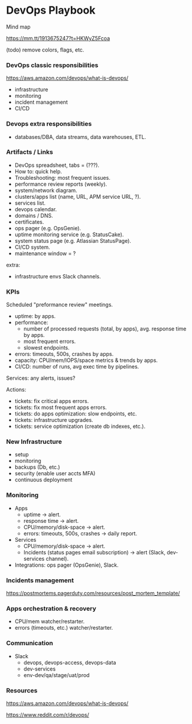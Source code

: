 # DevOps Playbook

Mind map

https://mm.tt/1913675247?t=HKWyZ5Fcoa

(todo) remove colors, flags, etc.

### DevOps classic responsibilities

https://aws.amazon.com/devops/what-is-devops/

- infrastructure
- monitoring
- incident management
- CI/CD

### Devops extra responsibilities

- databases/DBA, data streams, data warehouses, ETL.

### Artifacts / Links

- DevOps spreadsheet, tabs = (???).
- How to: quick help.
- Troubleshooting: most frequent issues.
- performance review reports (weekly).
- system/network diagram.
- clusters/apps list  (name, URL, APM service URL, ?).
- services list.
- devops calendar.
- domains / DNS.
- certificates.
- ops pager (e.g. OpsGenie).
- uptime monitoring service (e.g. StatusCake).
- system status page (e.g. Atlassian StatusPage).
- CI/CD system.
- maintenance window = ?

extra:
- infrastructure envs Slack channels.

### KPIs

Scheduled "preformance review" meetings.

- uptime: by apps.
- performance:
    - number of processed requests (total, by apps), avg. response time by apps.
    - most frequent errors.
    - slowest endpoints.
- errors: timeouts, 500s, crashes by apps.
- capacity: CPU/mem/IOPS/space metrics & trends by apps.
- CI/CD: number of runs, avg exec time by pipelines.

Services: any alerts, issues?

Actions:
- tickets: fix critical apps errors.
- tickets: fix most frequent apps errors.
- tickets: do apps optimization: slow endpoints, etc.
- tickets: infrastructure upgrades.
- tickets: service optimization (create db indexes, etc.).

### New Infrastructure

- setup
- monitoring
- backups (Db, etc.)
- security (enable user accts MFA)
- continuous deployment

### Monitoring

- Apps
    - uptime -> alert.
    - response time -> alert.
    - CPU/memory/disk-space -> alert.
    - errors: timeouts, 500s, crashes -> daily report.
- Services
    - CPU/memory/disk-space -> alert.
    - Incidents (status pages email subscription) -> alert (Slack, dev-services channel).
- Integrations: ops pager (OpsGenie), Slack.

### Incidents management

https://postmortems.pagerduty.com/resources/post_mortem_template/

### Apps orchestration & recovery

- CPU/mem watcher/restarter.
- errors (timeouts, etc.) watcher/restarter.

### Communication

- Slack
    - devops, devops-access, devops-data
    - dev-services
    - env-dev/qa/stage/uat/prod

### Resources

https://aws.amazon.com/devops/what-is-devops/

https://www.reddit.com/r/devops/

